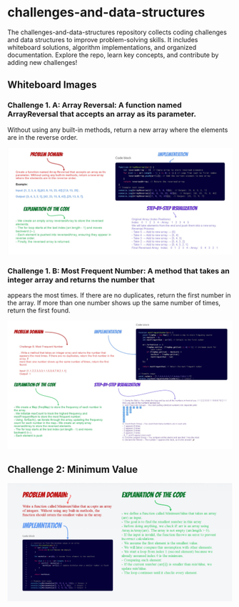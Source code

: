 # challenges-and-data-structures
The challenges-and-data-structures repository collects coding challenges and data structures to improve problem-solving skills. It includes whiteboard solutions, algorithm implementations, and organized documentation. Explore the repo, learn key concepts, and contribute by adding new challenges! 


## Whiteboard Images

### Challenge 1. A: Array Reversal: A function named ArrayReversal that accepts an array as its parameter.
Without using any built-in methods, return a new array where the elements are in
the reverse order.

![Array Reversal](whiteboard-challenges/array-reversal.jpg)

### Challenge 1. B: Most Frequent Number: A method that takes an integer array and returns the number that
appears the most times. If there are no duplicates, return the first number in
the array. If more than one number shows up the same number of times,
return the first found.

![Most Frequent Number Whiteboard](whiteboard-challenges/most-frequent-number.jpg)

## Challenge 2: Minimum Value
![Minimum-Value](whiteboard-challenges/Minimum-Value.png)
